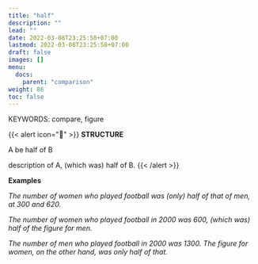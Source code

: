 ```yaml
---
title: "half"
description: ""
lead: ""
date: 2022-03-08T23:25:58+07:00
lastmod: 2022-03-08T23:25:58+07:00
draft: false
images: []
menu:
  docs:
    parent: "comparison"
weight: 86
toc: false
---
```


KEYWORDS: compare, figure

{{< alert icon="🌱" >}}
**STRUCTURE**

A be half of B

description of A, (which was) half of B.
{{< /alert >}}

**Examples**

_The number of women who played football was (only) half of that of men, at 300 and 620._

_The number of women who played football in 2000 was 600, (which was) half of the figure for men._

_The number of men who played football in 2000 was 1300. The figure for women, on the other hand, was only half of that._
